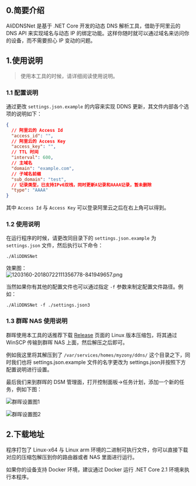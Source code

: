 ## 0.简要介绍

AliDDNSNet 是基于 .NET Core 开发的动态 DNS 解析工具，借助于阿里云的 DNS API 来实现域名与动态 IP 的绑定功能。这样你随时就可以通过域名来访问你的设备，而不需要担心 IP 变动的问题。

## 1.使用说明

> 使用本工具的时候，请详细阅读使用说明。

### 1.1 配置说明

通过更改 ```settings.json.example``` 的内容来实现 DDNS 更新，其文件内部各个选项的说明如下：

```json
{
  // 阿里云的 Access Id
  "access_id": "",
  // 阿里云的 Access Key
  "access_key": "",
  // TTL 时间
  "interval": 600,
  // 主域名
  "domain": "example.com",
  // 子域名前缀
  "sub_domain": "test",
  // 记录类型，已支持IPv6双栈，同时更新A记录和AAAA记录，暂未删除
  "type": "AAAA"
}
```

其中 ```Access Id``` 与 ```Access Key``` 可以登录阿里云之后在右上角可以得到。

### 1.2 使用说明

在运行程序的时候，请更改同目录下的 ```settings.json.example``` 为 ```settings.json``` 文件，然后执行以下命令：

```shell
./AliDDNSNet
```

效果图：  
![1203160-20180722111356778-841949657.png](https://i.loli.net/2018/07/24/5b56ab6161f80.png)

当然如果你有其他的配置文件也可以通过指定 ```-f``` 参数来制定配置文件路径。例如：

```shell
./AliDDNSNet -f ./settings.json3
```

### 1.3 群晖 NAS 使用说明

群晖使用本工具的话推荐下载 [Release](https://github.com/GameBelial/AliDDNSNet/releases) 页面的 Linux 版本压缩包，将其通过 WinSCP 传输到群晖 NAS 上面，然后解压之后即可。

例如我这里将其解压到了 ```/var/services/homes/myzony/ddns/``` 这个目录之下，同时我们也将 settings.json.example 文件的名字更改为 settings.json并按照下方配置说明进行设置。

最后我们来到群晖的 DSM 管理面，打开控制面板->任务计划，添加一个新的任务，例如下图：

![群晖设置图1](https://user-images.githubusercontent.com/3907132/43116947-dd3a4308-8f3c-11e8-892f-be7b97e4158c.png)

![群晖设置图2](https://user-images.githubusercontent.com/3907132/43116948-dd987586-8f3c-11e8-815a-d575128d9f70.png)

## 2.下载地址

程序打包了 Linux-x64 与 Linux arm 环境的二进制可执行文件，你可以直接下载对应的压缩包解压到你的路由器或者 NAS 里面进行运行。

如果你的设备支持 Docker 环境，建议通过 Docker 运行 .NET Core 2.1 环境来执行本程序。
